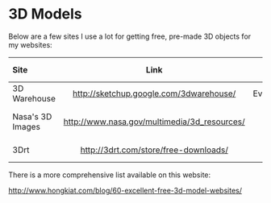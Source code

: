 3D Models
========

Below are a few sites I use a lot for getting free, pre-made 3D objects for my websites:


| Site | Link  | What it has |
| :--- | :---: | ---: |
|3D Warehouse | http://sketchup.google.com/3dwarehouse/ | Everything |
| Nasa's 3D Images | http://www.nasa.gov/multimedia/3d_resources/ | Space Themed Models | 
| 3Drt | http://3drt.com/store/free-downloads/ | Sci-Fi Models | 


There is a more comprehensive list available on this website:

http://www.hongkiat.com/blog/60-excellent-free-3d-model-websites/
